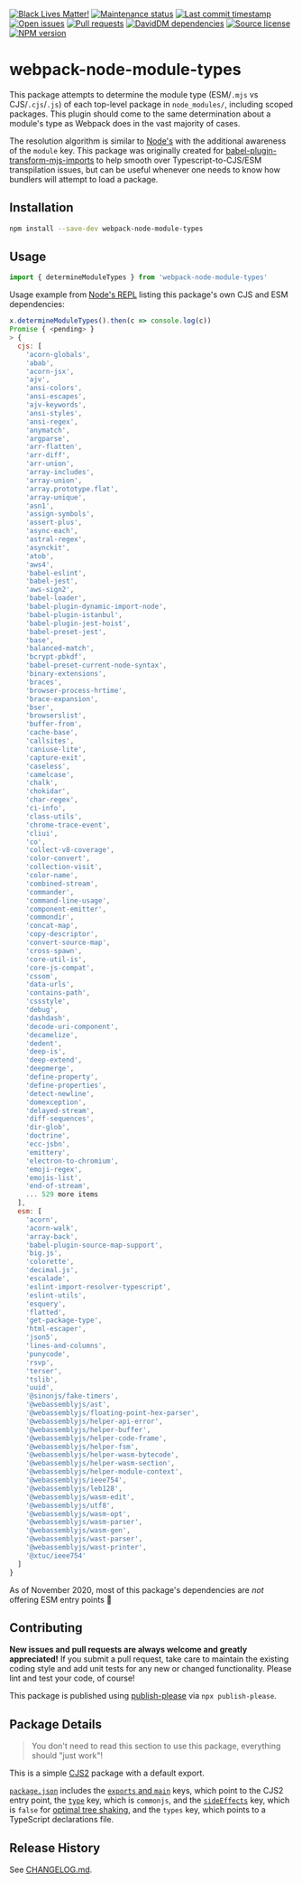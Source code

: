 [![Black Lives Matter!](https://api.ergodark.com/badges/blm "Join the movement!")](https://secure.actblue.com/donate/ms_blm_homepage_2019)
[![Maintenance status](https://img.shields.io/maintenance/active/2020 "Is this package maintained?")](https://www.npmjs.com/package/webpack-node-module-types)
[![Last commit timestamp](https://img.shields.io/github/last-commit/xunnamius/webpack-node-module-types/develop "When was the last commit to the official repo?")](https://www.npmjs.com/package/webpack-node-module-types)
[![Open issues](https://img.shields.io/github/issues/xunnamius/webpack-node-module-types "Number of known issues with this package")](https://www.npmjs.com/package/webpack-node-module-types)
[![Pull requests](https://img.shields.io/github/issues-pr/xunnamius/webpack-node-module-types "Number of open pull requests")](https://www.npmjs.com/package/webpack-node-module-types)
[![DavidDM dependencies](https://img.shields.io/david/xunnamius/webpack-node-module-types "Status of this package's dependencies")](https://david-dm.org/xunnamius/webpack-node-module-types)
[![Source license](https://img.shields.io/npm/l/webpack-node-module-types "This package's source license")](https://www.npmjs.com/package/webpack-node-module-types)
[![NPM version](https://api.ergodark.com/badges/npm-pkg-version/webpack-node-module-types "Install this package using npm or yarn!")](https://www.npmjs.com/package/webpack-node-module-types)

# webpack-node-module-types

This package attempts to determine the module type (ESM/`.mjs` vs
CJS/`.cjs`/`.js`) of each top-level package in `node_modules/`, including scoped
packages. This plugin should come to the same determination about a module's
type as Webpack does in the vast majority of cases.

The resolution algorithm is similar to
[Node's](https://nodejs.org/api/esm.html#esm_resolution_algorithm) with the
additional awareness of the `module` key. This package was originally created
for
[babel-plugin-transform-mjs-imports](https://github.com/Xunnamius/babel-plugin-transform-mjs-imports)
to help smooth over Typescript-to-CJS/ESM transpilation issues, but can be
useful whenever one needs to know how bundlers will attempt to load a package.

## Installation

```Bash
npm install --save-dev webpack-node-module-types
```

## Usage

```TypeScript
import { determineModuleTypes } from 'webpack-node-module-types'
```

Usage example from [Node's REPL](https://nodejs.org/api/repl.html#repl_repl)
listing this package's own CJS and ESM dependencies:

```JavaScript
x.determineModuleTypes().then(c => console.log(c))
Promise { <pending> }
> {
  cjs: [
    'acorn-globals',
    'abab',
    'acorn-jsx',
    'ajv',
    'ansi-colors',
    'ansi-escapes',
    'ajv-keywords',
    'ansi-styles',
    'ansi-regex',
    'anymatch',
    'argparse',
    'arr-flatten',
    'arr-diff',
    'arr-union',
    'array-includes',
    'array-union',
    'array.prototype.flat',
    'array-unique',
    'asn1',
    'assign-symbols',
    'assert-plus',
    'async-each',
    'astral-regex',
    'asynckit',
    'atob',
    'aws4',
    'babel-eslint',
    'babel-jest',
    'aws-sign2',
    'babel-loader',
    'babel-plugin-dynamic-import-node',
    'babel-plugin-istanbul',
    'babel-plugin-jest-hoist',
    'babel-preset-jest',
    'base',
    'balanced-match',
    'bcrypt-pbkdf',
    'babel-preset-current-node-syntax',
    'binary-extensions',
    'braces',
    'browser-process-hrtime',
    'brace-expansion',
    'bser',
    'browserslist',
    'buffer-from',
    'cache-base',
    'callsites',
    'caniuse-lite',
    'capture-exit',
    'caseless',
    'camelcase',
    'chalk',
    'chokidar',
    'char-regex',
    'ci-info',
    'class-utils',
    'chrome-trace-event',
    'cliui',
    'co',
    'collect-v8-coverage',
    'color-convert',
    'collection-visit',
    'color-name',
    'combined-stream',
    'commander',
    'command-line-usage',
    'component-emitter',
    'commondir',
    'concat-map',
    'copy-descriptor',
    'convert-source-map',
    'cross-spawn',
    'core-util-is',
    'core-js-compat',
    'cssom',
    'data-urls',
    'contains-path',
    'cssstyle',
    'debug',
    'dashdash',
    'decode-uri-component',
    'decamelize',
    'dedent',
    'deep-is',
    'deep-extend',
    'deepmerge',
    'define-property',
    'define-properties',
    'detect-newline',
    'domexception',
    'delayed-stream',
    'diff-sequences',
    'dir-glob',
    'doctrine',
    'ecc-jsbn',
    'emittery',
    'electron-to-chromium',
    'emoji-regex',
    'emojis-list',
    'end-of-stream',
    ... 529 more items
  ],
  esm: [
    'acorn',
    'acorn-walk',
    'array-back',
    'babel-plugin-source-map-support',
    'big.js',
    'colorette',
    'decimal.js',
    'escalade',
    'eslint-import-resolver-typescript',
    'eslint-utils',
    'esquery',
    'flatted',
    'get-package-type',
    'html-escaper',
    'json5',
    'lines-and-columns',
    'punycode',
    'rsvp',
    'terser',
    'tslib',
    'uuid',
    '@sinonjs/fake-timers',
    '@webassemblyjs/ast',
    '@webassemblyjs/floating-point-hex-parser',
    '@webassemblyjs/helper-api-error',
    '@webassemblyjs/helper-buffer',
    '@webassemblyjs/helper-code-frame',
    '@webassemblyjs/helper-fsm',
    '@webassemblyjs/helper-wasm-bytecode',
    '@webassemblyjs/helper-wasm-section',
    '@webassemblyjs/helper-module-context',
    '@webassemblyjs/ieee754',
    '@webassemblyjs/leb128',
    '@webassemblyjs/wasm-edit',
    '@webassemblyjs/utf8',
    '@webassemblyjs/wasm-opt',
    '@webassemblyjs/wasm-parser',
    '@webassemblyjs/wasm-gen',
    '@webassemblyjs/wast-parser',
    '@webassemblyjs/wast-printer',
    '@xtuc/ieee754'
  ]
}
```

As of November 2020, most of this package's dependencies are *not* offering ESM
entry points 🤯

## Contributing

**New issues and pull requests are always welcome and greatly appreciated!** If
you submit a pull request, take care to maintain the existing coding style and
add unit tests for any new or changed functionality. Please lint and test your
code, of course!

This package is published using
[publish-please](https://www.npmjs.com/package/publish-please) via `npx
publish-please`.

## Package Details

> You don't need to read this section to use this package, everything should
"just work"!

This is a simple [CJS2](https://github.com/webpack/webpack/issues/1114) package
with a default export.

[`package.json`](package.json) includes the [`exports` and
`main`][exports-main-key] keys, which point to the CJS2 entry point, the
[`type`][local-pkg] key, which is `commonjs`, and the
[`sideEffects`][side-effects-key] key, which is `false` for [optimal tree
shaking][tree-shaking], and the `types` key, which points to a TypeScript
declarations file.

## Release History

See [CHANGELOG.md](CHANGELOG.md).

[side-effects-key]: https://webpack.js.org/guides/tree-shaking/#mark-the-file-as-side-effect-free
[exports-main-key]: https://github.com/nodejs/node/blob/8d8e06a345043bec787e904edc9a2f5c5e9c275f/doc/api/packages.md#package-entry-points
[tree-shaking]: https://webpack.js.org/guides/tree-shaking
[local-pkg]: https://github.com/nodejs/node/blob/8d8e06a345043bec787e904edc9a2f5c5e9c275f/doc/api/packages.md#type
